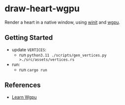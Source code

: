 # draw-heart-wgpu

Render a heart in a native window, using [winit](https://github.com/rust-windowing/winit) and [wgpu](https://github.com/gfx-rs/wgpu).

## Getting Started

- update `VERTICES`:
  - run `python3.11 ./scripts/gen_vertices.py >./src/assets/vertices.rs`
- run:
  - run `cargo run`

## References

- [Learn Wgpu](https://sotrh.github.io/learn-wgpu/)
